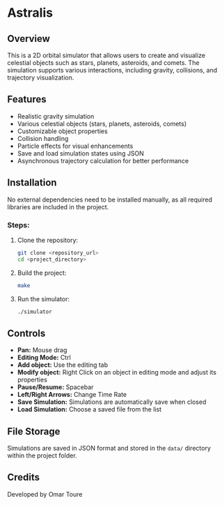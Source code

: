# Astralis

## Overview

This is a 2D orbital simulator that allows users to create and visualize celestial objects such as stars, planets, asteroids, and comets. The simulation supports various interactions, including gravity, collisions, and trajectory visualization.

## Features

- Realistic gravity simulation
- Various celestial objects (stars, planets, asteroids, comets)
- Customizable object properties
- Collision handling
- Particle effects for visual enhancements
- Save and load simulation states using JSON
- Asynchronous trajectory calculation for better performance

## Installation

No external dependencies need to be installed manually, as all required libraries are included in the project.

### Steps:

1. Clone the repository:
   ```sh
   git clone <repository_url>
   cd <project_directory>
   ```
2. Build the project:
   ```sh
   make
   ```
3. Run the simulator:
   ```sh
   ./simulator
   ```

## Controls

- **Pan:** Mouse drag
- **Editing Mode:** Ctrl
- **Add object:** Use the editing tab
- **Modify object:** Right Click on an object in editing mode and adjust its properties
- **Pause/Resume:** Spacebar
- **Left/Right Arrows:** Change Time Rate
- **Save Simulation:** Simulations are automatically save when closed
- **Load Simulation:** Choose a saved file from the list

## File Storage

Simulations are saved in JSON format and stored in the `data/` directory within the project folder.

## Credits

Developed by Omar Toure
